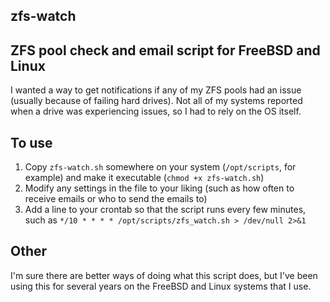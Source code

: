 ## zfs-watch
 
## ZFS pool check and email script for FreeBSD and Linux
I wanted a way to get notifications if any of my ZFS pools had an issue (usually because of failing hard drives). Not all of my systems reported when a drive was experiencing issues, so I had to rely on the OS itself.


## To use
1. Copy `zfs-watch.sh` somewhere on your system (`/opt/scripts`, for example) and make it executable (`chmod +x zfs-watch.sh`)
2. Modify any settings in the file to your liking (such as how often to receive emails or who to send the emails to)
3. Add a line to your crontab so that the script runs every few minutes, such as `*/10 * * * * /opt/scripts/zfs_watch.sh > /dev/null 2>&1`

## Other
I'm sure there are better ways of doing what this script does, but I've been using this for several years on the FreeBSD and Linux systems that I use.

